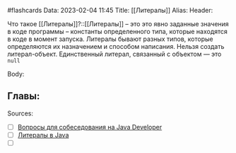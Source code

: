 #flashcards
Data: 2023-02-04 11:45
Title: [[Литералы]]
Alias:
Header:

Что такое [[Литералы]]?::[[Литералы]] – это это явно заданные значения в коде программы – константы определенного типа, которые находятся в коде в момент запуска. Литералы бывают разных типов, которые определяются их назначением и способом написания. Нельзя создать литерал-объект. Единственный литерал, связанный с объектом — это `null`
<!--SR:!2023-11-03,10,610-->



Body:




Главы:
-


Sources:
- [ ] [Вопросы для собеседования на Java Developer](https://github.com/enhorse/java-interview/blob/master/README.md#%D0%9E%D0%9E%D0%9F)
- [ ] [Литералы в Java](https://javarush.com/groups/posts/literaly-v-java)
- [ ] []()

